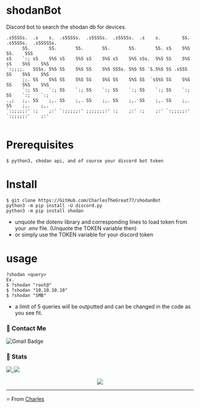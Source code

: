 # shodanBot
Discord bot to search the shodan db for devices. 

```                                                          .s5SSSs.                      
.s5SSSs.  .s    s.  .s5SSSs.  .s5SSSs.  .s5SSSs.  .s    s.        SS. .s5SSSs.  .s5SSSSs. 
      SS.       SS.       SS.       SS.       SS.       SS. sS    S%S       SS.    SSS    
sS    `:; sS    S%S sS    S%S sS    S%S sS    S%S sSs.  S%S SS    S%S sS    S%S    S%S    
`:;;;;.   SSSs. S%S SS    S%S SS    S%S SSSs. S%S SS `S.S%S SS .sSSS  SS    S%S    S%S    
      ;;. SS    S%S SS    S%S SS    S%S SS    S%S SS  `sS%S SS    S%S SS    S%S    S%S    
      `:; SS    `:; SS    `:; SS    `:; SS    `:; SS    `:; SS    `:; SS    `:;    `:;    
.,;   ;,. SS    ;,. SS    ;,. SS    ;,. SS    ;,. SS    ;,. SS    ;,. SS    ;,.    ;,.    
`:;;;;;:' :;    ;:' `:;;;;;:' ;;;;;;;:' :;    ;:' :;    ;:' `:;;;;;:' `:;;;;;:'    ;:'    
                                                                                          
```

# Prerequisites

```
$ python3, shodan api, and of course your discord bot token
```

# Install
```
$ git clone https://GitHub.com/CharlesTheGreat77/shodanBot
python3 -m pip install -U discord.py
python3 -m pip install shodan

```
- unquote the dotenv library and corresponding lines to load token from your .env file. (Unquote the TOKEN variable then)
- or simply use the TOKEN variable for your discord token

# usage
```
?shodan <query>
Ex.
$ ?shodan "root@"
$ ?shodan "10.10.10.10"
$ ?shodan "SMB"
```

- a limit of 5 queries will be outputted and can be changed in the code as you see fit. 

### 💬 Contact Me 

![Gmail Badge](https://img.shields.io/badge/-doobthegoober@gmail.com-c14438?style=flat-square&logo=Gmail&logoColor=white)

### 🚦 Stats

<a href="https://github.com/CharlesTheGreat77">
  <img src="https://github-readme-stats.vercel.app/api?username=CharlesTheGreat77&show_icons=true&hide=commits" />
</a>
<a href="https://github.com/CharlesTheGreat77">
  <img src="https://github-readme-stats.vercel.app/api/top-langs/?username=CharlesTheGreat77&layout=compact" />
</a>

<p align="center"> 
  <img src="https://profile-counter.glitch.me/CharlesTheGreat77/count.svg" />
</p>

---
⭐️ From [Charles](https://github.com/CharlesTheGreat77)
